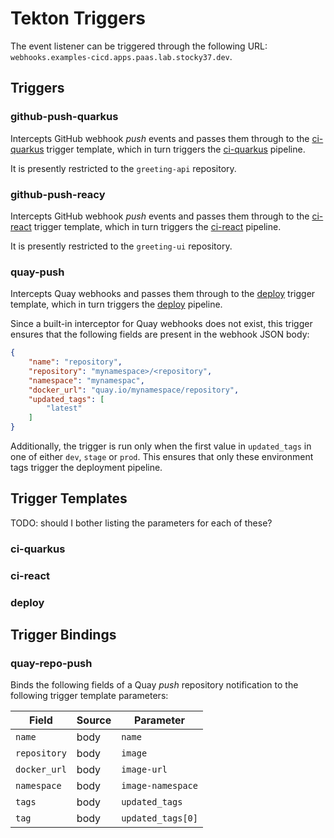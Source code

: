 # Tekton Triggers

The event listener can be triggered through the following URL: `webhooks.examples-cicd.apps.paas.lab.stocky37.dev`.

## Triggers

### github-push-quarkus

Intercepts GitHub webhook _push_ events and passes them through to the [ci-quarkus](#ci-quarkus) trigger template, which in turn triggers the [ci-quarkus](../pipelines#ci-quarkus) pipeline.

It is presently restricted to the `greeting-api` repository.

### github-push-reacy

Intercepts GitHub webhook _push_ events and passes them through to the [ci-react](#ci-react) trigger template, which in turn triggers the [ci-react](../pipelines#ci-react) pipeline.

It is presently restricted to the `greeting-ui` repository.

### quay-push

Intercepts Quay webhooks and passes them through to the [deploy](#deploy) trigger template, which in turn triggers the [deploy](../pipelines#deploy) pipeline.


Since a built-in interceptor for Quay webhooks does not exist, this trigger ensures that the following fields are present in the webhook JSON body:

```json
{
	"name": "repository",
	"repository": "mynamespace>/<repository",
	"namespace": "mynamespac",
	"docker_url": "quay.io/mynamespace/repository",
	"updated_tags": [
		"latest"
	]
}
```

Additionally, the trigger is run only when the first value in `updated_tags` in one of either `dev`, `stage` or `prod`.
This ensures that only these environment tags trigger the deployment pipeline.

## Trigger Templates

TODO: should I bother listing the parameters for each of these?

### ci-quarkus

### ci-react

### deploy

## Trigger Bindings

### quay-repo-push

Binds the following fields of a Quay _push_ repository notification to the following trigger template parameters:

| Field        | Source | Parameter         |
|--------------|--------|-------------------|
| `name`       | body   | `name`            |
| `repository` | body   | `image`           |
| `docker_url` | body   | `image-url`       |
| `namespace`  | body   | `image-namespace` |
| `tags`       | body   | `updated_tags`    |
| `tag`        | body   | `updated_tags[0]` |

